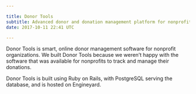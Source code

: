 ```yaml
---

title: Donor Tools
subtitle: Advanced donor and donation management platform for nonprofits.
date: 2017-10-11 22:41 UTC

---
```


Donor Tools is smart, online donor management software for nonprofit organizations. We built Donor Tools because we weren’t happy with the software that was available for nonprofits to track and manage their donations.

Donor Tools is built using Ruby on Rails, with PostgreSQL serving the database, and is hosted on Engineyard.

